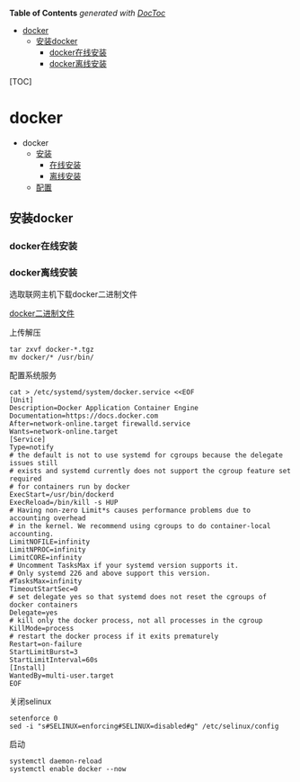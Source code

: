 <!-- START doctoc generated TOC please keep comment here to allow auto update -->
<!-- DON'T EDIT THIS SECTION, INSTEAD RE-RUN doctoc TO UPDATE -->
**Table of Contents**  *generated with [DocToc](https://github.com/thlorenz/doctoc)*

- [docker](#docker)
  - [安装docker](#%E5%AE%89%E8%A3%85docker)
    - [docker在线安装](#docker%E5%9C%A8%E7%BA%BF%E5%AE%89%E8%A3%85)
    - [docker离线安装](#docker%E7%A6%BB%E7%BA%BF%E5%AE%89%E8%A3%85)

<!-- END doctoc generated TOC please keep comment here to allow auto update -->


[TOC]

# docker
- docker
    - [安装](#安装docker)
        - [在线安装](docker在线安装)
        - [离线安装](docker离线安装)
    - [配置]()

## 安装docker
### docker在线安装
### docker离线安装

选取联网主机下载docker二进制文件

[docker二进制文件](https://download.docker.com/linux/static/stable/x86_64/)

上传解压

    tar zxvf docker-*.tgz
    mv docker/* /usr/bin/
    
配置系统服务

    cat > /etc/systemd/system/docker.service <<EOF
    [Unit]
    Description=Docker Application Container Engine
    Documentation=https://docs.docker.com
    After=network-online.target firewalld.service
    Wants=network-online.target
    [Service]
    Type=notify
    # the default is not to use systemd for cgroups because the delegate issues still
    # exists and systemd currently does not support the cgroup feature set required
    # for containers run by docker
    ExecStart=/usr/bin/dockerd
    ExecReload=/bin/kill -s HUP 
    # Having non-zero Limit*s causes performance problems due to accounting overhead
    # in the kernel. We recommend using cgroups to do container-local accounting.
    LimitNOFILE=infinity
    LimitNPROC=infinity
    LimitCORE=infinity
    # Uncomment TasksMax if your systemd version supports it.
    # Only systemd 226 and above support this version.
    #TasksMax=infinity
    TimeoutStartSec=0
    # set delegate yes so that systemd does not reset the cgroups of docker containers
    Delegate=yes
    # kill only the docker process, not all processes in the cgroup
    KillMode=process
    # restart the docker process if it exits prematurely
    Restart=on-failure
    StartLimitBurst=3
    StartLimitInterval=60s
    [Install]
    WantedBy=multi-user.target
    EOF

关闭selinux
    
    setenforce 0
    sed -i "s#SELINUX=enforcing#SELINUX=disabled#g" /etc/selinux/config
    
启动

    systemctl daemon-reload
    systemctl enable docker --now
   

